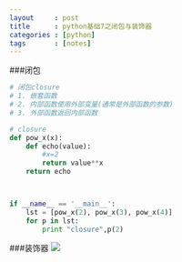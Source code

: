 ```yaml
---
layout     : post
title      : python基础7之闭包与装饰器
categories : [python]
tags       : [notes]
---
```

###闭包
```python
# 闭包closure
# 1. 嵌套函数
# 2. 内部函数使用外部变量(通常是外部函数的参数)
# 3. 外部函数返回内部函数

# closure
def pow_x(x):
    def echo(value):
        #x=2
        return value**x
    return echo



if __name__ == '__main__':
    lst = [pow_x(2), pow_x(3), pow_x(4)]
    for p in lst:
        print "closure",p(2)
```
###装饰器
![](http://img.blog.csdn.net/20151004100644411)